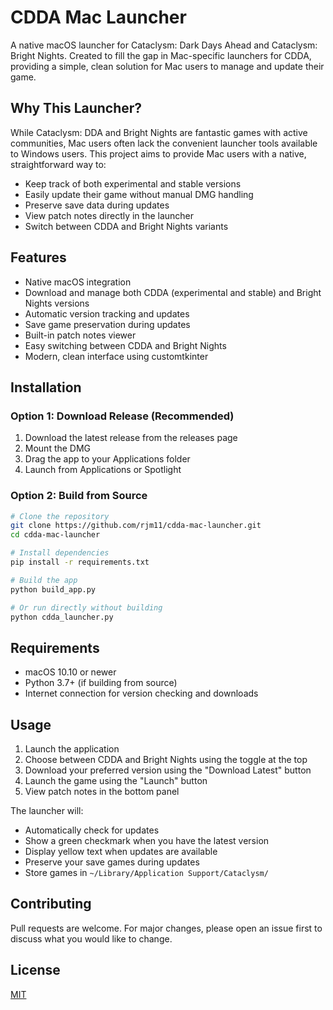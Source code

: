 # CDDA Mac Launcher

A native macOS launcher for Cataclysm: Dark Days Ahead and Cataclysm: Bright Nights. Created to fill the gap in Mac-specific launchers for CDDA, providing a simple, clean solution for Mac users to manage and update their game.

## Why This Launcher?

While Cataclysm: DDA and Bright Nights are fantastic games with active communities, Mac users often lack the convenient launcher tools available to Windows users. This project aims to provide Mac users with a native, straightforward way to:
- Keep track of both experimental and stable versions
- Easily update their game without manual DMG handling
- Preserve save data during updates
- View patch notes directly in the launcher
- Switch between CDDA and Bright Nights variants

## Features

- Native macOS integration
- Download and manage both CDDA (experimental and stable) and Bright Nights versions
- Automatic version tracking and updates
- Save game preservation during updates
- Built-in patch notes viewer
- Easy switching between CDDA and Bright Nights
- Modern, clean interface using customtkinter

## Installation

### Option 1: Download Release (Recommended)
1. Download the latest release from the releases page
2. Mount the DMG
3. Drag the app to your Applications folder
4. Launch from Applications or Spotlight

### Option 2: Build from Source
```bash
# Clone the repository
git clone https://github.com/rjm11/cdda-mac-launcher.git
cd cdda-mac-launcher

# Install dependencies
pip install -r requirements.txt

# Build the app
python build_app.py

# Or run directly without building
python cdda_launcher.py
```

## Requirements

- macOS 10.10 or newer
- Python 3.7+ (if building from source)
- Internet connection for version checking and downloads

## Usage

1. Launch the application
2. Choose between CDDA and Bright Nights using the toggle at the top
3. Download your preferred version using the "Download Latest" button
4. Launch the game using the "Launch" button
5. View patch notes in the bottom panel

The launcher will:
- Automatically check for updates
- Show a green checkmark when you have the latest version
- Display yellow text when updates are available
- Preserve your save games during updates
- Store games in `~/Library/Application Support/Cataclysm/`

## Contributing

Pull requests are welcome. For major changes, please open an issue first to discuss what you would like to change.

## License

[MIT](https://choosealicense.com/licenses/mit/) 